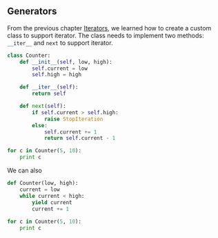 ## Generators

From the previous chapter [Iterators](https://github.com/milton0825/cpython-internals/blob/master/iterators.md), we learned how to create a custom class to support iterator. The class needs to implement two methods: `__iter__` and `next` to support iterator.
```py
class Counter:
    def __init__(self, low, high):
        self.current = low
        self.high = high

    def __iter__(self):
        return self

    def next(self):
        if self.current > self.high:
            raise StopIteration
        else:
            self.current += 1
            return self.current - 1

for c in Counter(5, 10):
    print c
```

We can also 
```py
def Counter(low, high):
    current = low
    while current < high:
        yield current
        current += 1
        
for c in Counter(5, 10):
    print c
```

